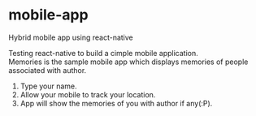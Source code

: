 # mobile-app
Hybrid mobile app using react-native

Testing react-native to build a cimple mobile application.<br>
Memories is the sample mobile app which displays memories of people associated with author.

1. Type your name.<br>
2. Allow your mobile to track your location.<br>
3. App will show the memories of you with author if any(:P).<br>
